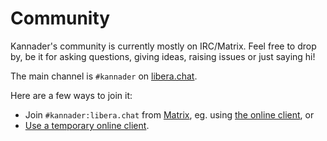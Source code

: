# Community

Kannader's community is currently mostly on IRC/Matrix. Feel free to drop by,
be it for asking questions, giving ideas, raising issues or just
saying hi!

The main channel is `#kannader` on [libera.chat](https://libera.chat).

Here are a few ways to join it:
- Join `#kannader:libera.chat` from [Matrix](https://matrix.org/), eg. using
  [the online client](https://app.element.io/#/room/#kannader:libera.chat), or
- [Use a temporary online
  client](https://kiwiirc.com/nextclient/irc.libera.chat/#kannader).
